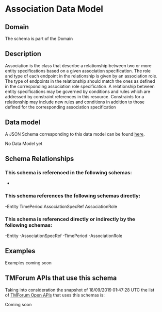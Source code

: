 # Association Data Model

## Domain

The  schema is part of the  Domain

## Description

Association is the class that describe a relationship between two or more entity specifications based on a given association specification. The role and type of each endpoint in the relationship is given by an association role. The type of endpoints in the relationship should match the ones as defined in the corresponding association role specification. A relationship between entity specifications may be governed by conditions and rules which are addressed by constraint references in this resource. Constraints for a relationship may include new rules and conditions in addition to those defined for the corresponding association specification

## Data model

A JSON Schema corresponding to this data model can be found
[here](https://github.com/tmforum-rand/schemas/blob/master/Common/Association.schema.json).

No Data Model yet

## Schema Relationships

### This schema is referenced in the following schemas:

-

### This schema references the following schemas directly:

-Entity
TimePeriod
AssociationSpecRef
AssociationRole

### This schema is referenced directly or indirectly by the following schemas:

-Entity
-AssociationSpecRef
-TimePeriod
-AssociationRole



## Examples

Examples coming soon

## TMForum APIs that use this schema

Taking into consideration the snapshot of 18/09/2019 01:47:28 UTC the list of [TMForum Open APIs](https://www.tmforum.org/open-apis/) that uses this schemas is:

Coming soon